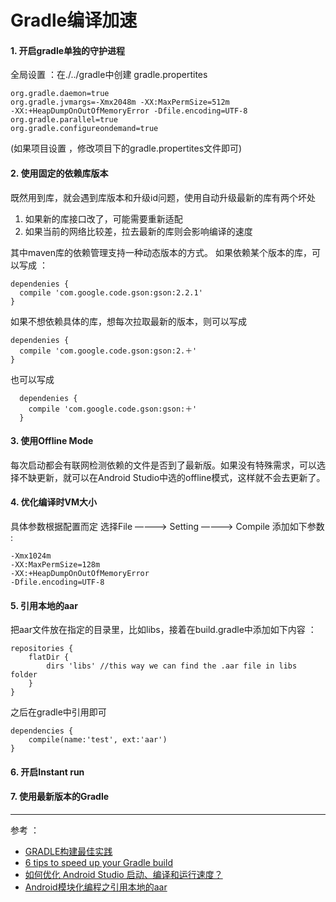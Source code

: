 # Gradle编译加速


#### 1. 开启gradle单独的守护进程

  全局设置 ：在./../gradle中创建 gradle.propertites

    org.gradle.daemon=true
    org.gradle.jvmargs=-Xmx2048m -XX:MaxPermSize=512m 
    -XX:+HeapDumpOnOutOfMemoryError -Dfile.encoding=UTF-8
    org.gradle.parallel=true
    org.gradle.configureondemand=true

  (如果项目设置 ，修改项目下的gradle.propertites文件即可)



#### 2. 使用固定的依赖库版本

  既然用到库，就会遇到库版本和升级id问题，使用自动升级最新的库有两个坏处
 1. 如果新的库接口改了，可能需要重新适配
 2. 如果当前的网络比较差，拉去最新的库则会影响编译的速度

其中maven库的依赖管理支持一种动态版本的方式。
如果依赖某个版本的库，可以写成 ：


    dependenies {
      compile 'com.google.code.gson:gson:2.2.1'
    }

如果不想依赖具体的库，想每次拉取最新的版本，则可以写成


    dependenies {
      compile 'com.google.code.gson:gson:2.＋'
    }


也可以写成

      dependenies {
        compile 'com.google.code.gson:gson:＋'
      }



#### 3. 使用Offline Mode
每次启动都会有联网检测依赖的文件是否到了最新版。如果没有特殊需求，可以选择不缺更新，就可以在Android Studio中选的offline模式，这样就不会去更新了。


#### 4. 优化编译时VM大小
具体参数根据配置而定
选择File ————> Setting ————> Compile
添加如下参数 :

    -Xmx1024m
    -XX:MaxPermSize=128m
    -XX:+HeapDumpOnOutOfMemoryError
    -Dfile.encoding=UTF-8
    
 
#### 5. 引用本地的aar
把aar文件放在指定的目录里，比如libs，接着在build.gradle中添加如下内容 ： 


    repositories {
        flatDir {
            dirs 'libs' //this way we can find the .aar file in libs folder
        }
    }

之后在gradle中引用即可


    dependencies {
        compile(name:'test', ext:'aar')
    }

#### 6. 开启Instant run

#### 7. 使用最新版本的Gradle


---
参考 ：

- [GRADLE构建最佳实践](http://www.figotan.org/2016/04/01/gradle-on-android-best-practise/)
- [6 tips to speed up your Gradle build](https://medium.com/@shelajev/6-tips-to-speed-up-your-gradle-build-3d98791d3df9#.2n2lsqalt)
- [如何优化 Android Studio 启动、编译和运行速度？](https://segmentfault.com/a/1190000004044038)
- [Android模块化编程之引用本地的aar](http://stormzhang.com/android/2015/03/01/android-reference-local-aar/)